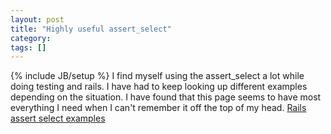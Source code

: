 ```yaml
---
layout: post
title: "Highly useful assert_select"
category:
tags: []
---
```

{% include JB/setup %}
I find myself using the assert_select a lot while doing testing and rails. I have had to keep looking up different examples depending on the situation. I have found that this page seems to have most everything I need when I can't remember it off the top of my head.    [Rails assert select examples](http://railsmanual.com/module/ActionController::Assertions::SelectorAssertions)